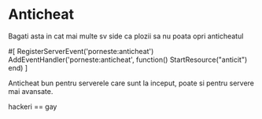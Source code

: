 # Anticheat

Bagati asta in cat mai multe sv side ca plozii sa nu poata opri anticheatul

#[ RegisterServerEvent('porneste:anticheat') AddEventHandler('porneste:anticheat', function() StartResource("anticit") end) ]

Anticheat bun pentru serverele care sunt la inceput, poate si pentru servere mai avansate.

hackeri == gay
